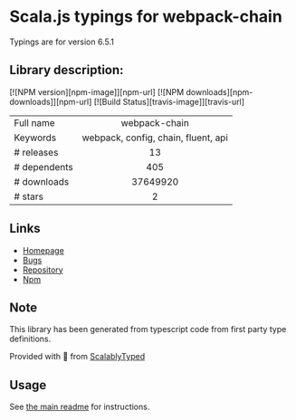 
# Scala.js typings for webpack-chain

Typings are for version 6.5.1

## Library description:
[![NPM version][npm-image]][npm-url] [![NPM downloads][npm-downloads]][npm-url] [![Build Status][travis-image]][travis-url]

|                    |                 |
| ------------------ | :-------------: |
| Full name          | webpack-chain |
| Keywords           | webpack, config, chain, fluent, api |
| # releases         | 13 |
| # dependents       | 405 |
| # downloads        | 37649920 |
| # stars            | 2 |

## Links
- [Homepage](https://github.com/neutrinojs/webpack-chain#readme)
- [Bugs](https://github.com/neutrinojs/webpack-chain/issues)
- [Repository](https://github.com/neutrinojs/webpack-chain)
- [Npm](https://www.npmjs.com/package/webpack-chain)
    


## Note
This library has been generated from typescript code from first party type definitions.

Provided with :purple_heart: from [ScalablyTyped](https://github.com/oyvindberg/ScalablyTyped)

## Usage
See [the main readme](../../readme.md) for instructions.


